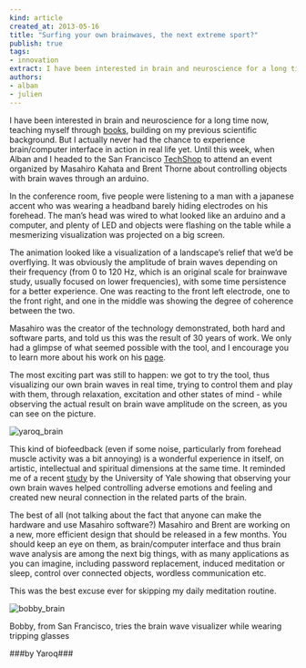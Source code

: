 ```yaml
---
kind: article
created_at: 2013-05-16
title: "Surfing your own brainwaves, the next extreme sport?"
publish: true
tags:
- innovation
extract: I have been interested in brain and neuroscience for a long time now, teaching myself through books, building on my previous scientific background. But I actually never had the chance to experience brain/computer interface in action in real life yet until this week.
authors:
- alban
- julien
---
```


I have been interested in brain and neuroscience for a long time now, teaching myself through [books](http://www.google.com/url?q=http%3A%2F%2Fwww.amazon.com%2FFundamental-Neuroscience-Fourth-Edition-Squire%2Fdp%2F0123858704&sa=D&sntz=1&usg=AFQjCNGxS8TwhBuelXDCvSzJ9U-S6XoZ0w), building on my previous scientific background. But I actually never had the chance to experience brain/computer interface in action in real life yet. Until this week, when Alban and I headed to the San Francisco [TechShop](http://www.techshop.ws/tssf.html) to attend an event organized by Masahiro Kahata and Brent Thorne about controlling objects with brain waves through an arduino.

In the conference room, five people were listening to a man with a japanese accent who was wearing a headband barely hiding electrodes on his forehead. The man’s head was wired to what looked like an arduino and a computer, and plenty of LED and objects were flashing on the table while a mesmerizing visualization was projected on a big screen.

The animation looked like a visualization of a landscape’s relief that we’d be overflying. It was obviously the amplitude of brain waves depending on their frequency (from 0 to 120 Hz, which is an original scale for brainwave study, usually focused on lower frequencies), with some time persistence for a better experience. One was reacting to the front left electrode, one to the front right, and one in the middle was showing the degree of coherence between the two.

Masahiro was the creator of the technology demonstrated, both hard and software parts, and told us this was the result of 30 years of work. We only had a glimpse of what seemed possible with the tool, and I encourage you to learn more about his work on his [page](http://www.psychiclab.net/IBVA/Profile.html).

The most exciting part was still to happen: we got to try the tool, thus visualizing our own brain waves in real time, trying to control them and play with them, through relaxation, excitation and other states of mind - while observing the actual result on brain wave amplitude on the screen, as you can see on the picture.

![yaroq_brain](/assets/images/yaroq_brain.jpg "Masahiro, me and my brainwaves")

This kind of biofeedback (even if some noise, particularly from forehead muscle activity was a bit annoying) is a wonderful experience in itself, on artistic, intellectual and spiritual dimensions at the same time. It reminded me of a recent [study](http://news.yale.edu/2013/05/07/research-news-real-time-brain-feedback-can-help-people-overcome-anxiety) by the University of Yale showing that observing your own brain waves helped controlling adverse emotions and feeling and created new neural connection in the related parts of the brain.


The best of all (not talking about the fact that anyone can make the hardware and use Masahiro software?) Masahiro and Brent are working on a new, more efficient design that should be released in a few months. You should keep an eye on them, as brain/computer interface and thus brain wave analysis are among the next big things, with as many applications as you can imagine, including password replacement, induced meditation or sleep, control over connected objects, wordless communication etc.

This was the best excuse ever for skipping my daily meditation routine.

![bobby_brain](/assets/images/bobby_brain.jpg "Bobby tripping brain waves")

Bobby, from San Francisco, tries the brain wave visualizer while wearing tripping glasses

###by Yaroq###
